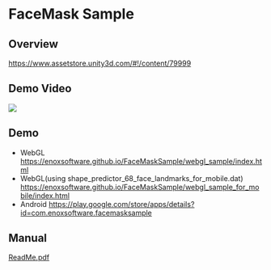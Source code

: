 FaceMask Sample
====================

Overview
-----
<https://www.assetstore.unity3d.com/#!/content/79999>

Demo Video
-----
[![](http://img.youtube.com/vi/YNBz31vx15U/0.jpg)](https://www.youtube.com/watch?v=YNBz31vx15U)

Demo
-----
- WebGL
<https://enoxsoftware.github.io/FaceMaskSample/webgl_sample/index.html>
- WebGL(using shape_predictor_68_face_landmarks_for_mobile.dat)
<https://enoxsoftware.github.io/FaceMaskSample/webgl_sample_for_mobile/index.html>
- Android
<https://play.google.com/store/apps/details?id=com.enoxsoftware.facemasksample>

Manual
-----
[ReadMe.pdf](/FaceMaskSample/ReadMe.pdf)



